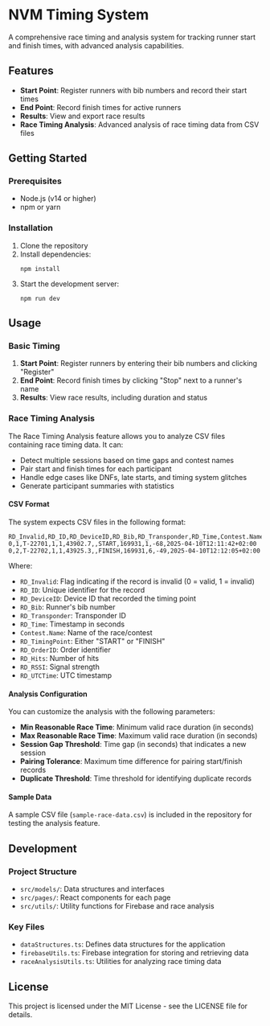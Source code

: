 # NVM Timing System

A comprehensive race timing and analysis system for tracking runner start and finish times, with advanced analysis capabilities.

## Features

- **Start Point**: Register runners with bib numbers and record their start times
- **End Point**: Record finish times for active runners
- **Results**: View and export race results
- **Race Timing Analysis**: Advanced analysis of race timing data from CSV files

## Getting Started

### Prerequisites

- Node.js (v14 or higher)
- npm or yarn

### Installation

1. Clone the repository
2. Install dependencies:
   ```
   npm install
   ```
3. Start the development server:
   ```
   npm run dev
   ```

## Usage

### Basic Timing

1. **Start Point**: Register runners by entering their bib numbers and clicking "Register"
2. **End Point**: Record finish times by clicking "Stop" next to a runner's name
3. **Results**: View race results, including duration and status

### Race Timing Analysis

The Race Timing Analysis feature allows you to analyze CSV files containing race timing data. It can:

- Detect multiple sessions based on time gaps and contest names
- Pair start and finish times for each participant
- Handle edge cases like DNFs, late starts, and timing system glitches
- Generate participant summaries with statistics

#### CSV Format

The system expects CSV files in the following format:

```
RD_Invalid,RD_ID,RD_DeviceID,RD_Bib,RD_Transponder,RD_Time,Contest.Name,RD_TimingPoint,RD_OrderID,RD_Hits,RD_RSSI,RD_UTCTime
0,1,T-22701,1,1,43902.7,,START,169931,1,-68,2025-04-10T12:11:42+02:00
0,2,T-22702,1,1,43925.3,,FINISH,169931,6,-49,2025-04-10T12:12:05+02:00
```

Where:
- `RD_Invalid`: Flag indicating if the record is invalid (0 = valid, 1 = invalid)
- `RD_ID`: Unique identifier for the record
- `RD_DeviceID`: Device ID that recorded the timing point
- `RD_Bib`: Runner's bib number
- `RD_Transponder`: Transponder ID
- `RD_Time`: Timestamp in seconds
- `Contest.Name`: Name of the race/contest
- `RD_TimingPoint`: Either "START" or "FINISH"
- `RD_OrderID`: Order identifier
- `RD_Hits`: Number of hits
- `RD_RSSI`: Signal strength
- `RD_UTCTime`: UTC timestamp

#### Analysis Configuration

You can customize the analysis with the following parameters:

- **Min Reasonable Race Time**: Minimum valid race duration (in seconds)
- **Max Reasonable Race Time**: Maximum valid race duration (in seconds)
- **Session Gap Threshold**: Time gap (in seconds) that indicates a new session
- **Pairing Tolerance**: Maximum time difference for pairing start/finish records
- **Duplicate Threshold**: Time threshold for identifying duplicate records

#### Sample Data

A sample CSV file (`sample-race-data.csv`) is included in the repository for testing the analysis feature.

## Development

### Project Structure

- `src/models/`: Data structures and interfaces
- `src/pages/`: React components for each page
- `src/utils/`: Utility functions for Firebase and race analysis

### Key Files

- `dataStructures.ts`: Defines data structures for the application
- `firebaseUtils.ts`: Firebase integration for storing and retrieving data
- `raceAnalysisUtils.ts`: Utilities for analyzing race timing data

## License

This project is licensed under the MIT License - see the LICENSE file for details.
